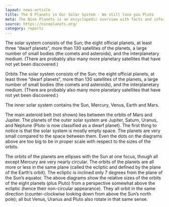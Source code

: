```yaml
---
layout: news-article
title: The 8 Planets in Our Solar System - We still love you Pluto
meta: The Nine Planets is an encyclopedic overview with facts and information about the history, mythology and current scientific knowledge of the planets, moons and other objects in our solar system and beyond
source: https://nineplanets.org/
category: reports
---
```


The solar system consists of the Sun; the eight official planets, at least three “dwarf planets”, more than 130 satellites of the planets, a large number of small bodies (the comets and asteroids), and the interplanetary medium. (There are probably also many more planetary satellites that have not yet been discovered.)

Orbits
The solar system consists of the Sun; the eight official planets, at least three “dwarf planets”, more than 130 satellites of the planets, a large number of small bodies (the comets and asteroids), and the interplanetary medium. (There are probably also many more planetary satellites that have not yet been discovered.)

The inner solar system contains the Sun, Mercury, Venus, Earth and Mars.

The main asteroid belt (not shown) lies between the orbits of Mars and Jupiter. The planets of the outer solar system are Jupiter, Saturn, Uranus, and Neptune (Pluto is now classified as a dwarf planet).
The first thing to notice is that the solar system is mostly empty space. The planets are very small compared to the space between them. Even the dots on the diagrams above are too big to be in proper scale with respect to the sizes of the orbits.

The orbits of the planets are ellipses with the Sun at one focus, though all except Mercury are very nearly circular. The orbits of the planets are all more or less in the same plane (called the ecliptic and defined by the plane of the Earth’s orbit). The ecliptic is inclined only 7 degrees from the plane of the Sun’s equator. The above diagrams show the relative sizes of the orbits of the eight planets (plus Pluto) from a perspective somewhat above the ecliptic (hence their non-circular appearance). They all orbit in the same direction (counter-clockwise looking down from above the Sun’s north pole); all but Venus, Uranus and Pluto also rotate in that same sense.
